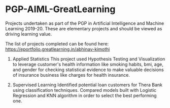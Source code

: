 # PGP-AIML-GreatLearning
Projects undertaken as part of the PGP in Artificial Intelligence and Machine Learning 2019-20. These are elementary projects and should be viewed as driving learning value.

The list of projects completed can be found here: https://eportfolio.greatlearning.in/abhinav-kimothi

01. Applied Statistics
This project used Hypothesis Testing and Visualization to leverage customer's health information like smoking habits, bmi, age, and gender for checking statistical evidence to make valuable decisions of insurance business like charges for health insurance.

02. Supervised Learning
Identified potential loan customers for Thera Bank using classification techniques. Compared models built with Logistic Regression and KNN algorithm in order to select the best performing one.
